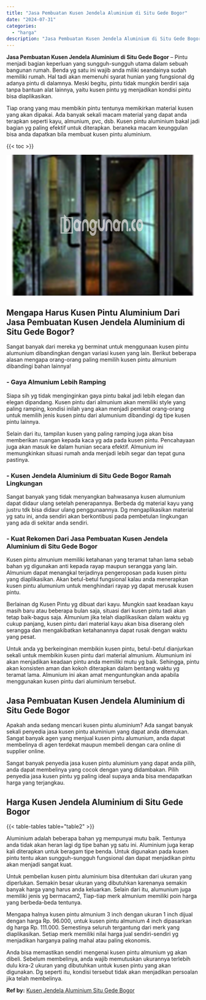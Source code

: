 ```yaml
---
title: "Jasa Pembuatan Kusen Jendela Aluminium di Situ Gede Bogor"
date: "2024-07-31"
categories: 
  - "harga"
description: "Jasa Pembuatan Kusen Jendela Aluminium di Situ Gede Bogor. Anda bisa memastikan sendiri mengenai kusen pintu almunium yg akan dibeli. Sebelum membelinya, and..."
---
```


**Jasa Pembuatan Kusen Jendela Aluminium di Situ Gede Bogor** – Pintu menjadi bagian keperluan yang sungguh-sungguh utama dalam sebuah bangunan rumah. Benda yg satu ini wajib anda miliki seandainya sudah memiliki rumah. Hal tadi akan memenuhi syarat hunian yang fungsional dg adanya pintu di dalamnya. Meski begitu, pintu tidak mungkin berdiri saja tanpa bantuan alat lainnya, yaitu kusen pintu yg menjadikan kondisi pintu bisa diaplikasikan.

Tiap orang yang mau membikin pintu tentunya memikirkan material kusen yang akan dipakai. Ada banyak sekali macam material yang dapat anda terapkan seperti kayu, almunium, pvc, dsb. Kusen pintu aluminium bakal jadi bagian yg paling efektif untuk diterapkan. beraneka macam keunggulan bisa anda dapatkan bila membuat kusen pintu aluminium.

{{< toc >}}

![Jasa Pembuatan Kusen Jendela Aluminium di Situ Gede Bogor](/images/harga-kusen-jendela-alumunium-09.png)

## Mengapa Harus Kusen Pintu Aluminium Dari Jasa Pembuatan Kusen Jendela Aluminium di Situ Gede Bogor?

Sangat banyak dari mereka yg berminat untuk menggunaan kusen pintu alumunium dibandingkan dengan variasi kusen yang lain. Berikut beberapa alasan mengapa orang-orang paling memilih kusen pintu almunium dibandingi bahan lainnya!

### \- Gaya Almunium Lebih Ramping

Siapa sih yg tidak menginginkan gaya pintu bakal jadi lebih elegan dan elegan dipandang. Kusen pintu dari almunium akan memiliki style yang paling ramping, kondisi inilah yang akan menjadi pemikat orang-orang untuk memilih jenis kusen pintu dari alumunium dibandingi dg tipe kusen pintu lainnya.

Selain dari itu, tampilan kusen yang paling ramping juga akan bisa memberikan ruangan kepada kaca yg ada pada kusen pintu. Pencahayaan juga akan masuk ke dalam hunian secara efektif. Almunium ini memungkinkan situasi rumah anda menjadi lebih segar dan tepat guna pastinya.

### \- Kusen Jendela Aluminium di Situ Gede Bogor Ramah Lingkungan

Sangat banyak yang tidak menyangkan bahwasanya kusen alumunium dapat didaur ulang setelah penerapannya. Berbeda dg material kayu yang justru tdk bisa didaur ulang penggunaannya. Dg mengaplikasikan material yg satu ini, anda sendiri akan berkontibusi pada pembetulan lingkungan yang ada di sekitar anda sendiri.

### \- Kuat Rekomen Dari Jasa Pembuatan Kusen Jendela Aluminium di Situ Gede Bogor

Kusen pintu almunium memiliki ketahanan yang teramat tahan lama sebab bahan yg digunakan anti kepada rayap maupun serangga yang lain. Almunium dapat menangkal terjadinya pengeroposan pada kusen pintu yang diaplikasikan. Akan betul-betul fungsional kalau anda menerapkan kusen pintu alumunium untuk menghindari rayap yg dapat merusak kusen pintu.

Berlainan dg Kusen Pintu yg dibuat dari kayu. Mungkin saat keadaan kayu masih baru atau beberapa bulan saja, situasi dari kusen pintu tadi akan tetap baik-bagus saja. Almunium jika telah diaplikasikan dalam waktu yg cukup panjang, kusen pintu dari material kayu akan bisa diserang oleh serangga dan mengakibatkan ketahanannya dapat rusak dengan waktu yang pesat.

Untuk anda yg berkeinginan membikin kusen pintu, betul-betul dianjurkan sekali untuk membikin kusen pintu dari material almunium. Alumunium ini akan menjadikan keadaan pintu anda memiliki mutu yg baik. Sehingga, pintu akan konsisten aman dan kokoh diterapkan dalam bentang waktu yg teramat lama. Almunium ini akan amat menguntungkan anda apabila menggunakan kusen pintu dari aluminium tersebut.

## Jasa Pembuatan Kusen Jendela Aluminium di Situ Gede Bogor

Apakah anda sedang mencari kusen pintu aluminium? Ada sangat banyak sekali penyedia jasa kusen pintu aluminium yang dapat anda ditemukan. Sangat banyak agen yang menjual kusen pintu alumunium, anda dapat membelinya di agen terdekat maupun membeli dengan cara online di supplier online.

Sangat banyak penyedia jasa kusen pintu aluminium yang dapat anda pilih, anda dapat membelinya yang cocok dengan yang didambakan. Pilih penyedia jasa kusen pintu yg paling ideal supaya anda bisa mendapatkan harga yang terjangkau.

## Harga Kusen Jendela Aluminium di Situ Gede Bogor

{{< table-tables table="table2" >}}

Aluminium adalah beberapa bahan yg mempunyai mutu baik. Tentunya anda tidak akan heran lagi dg tipe bahan yg satu ini. Aluminium juga kerap kali diterapkan untuk beragam tipe benda. Untuk digunakan pada kusen pintu tentu akan sungguh-sungguh fungsional dan dapat menjadikan pintu akan menjadi sangat kuat.

Untuk pembelian kusen pintu aluminium bisa ditentukan dari ukuran yang diperlukan. Semakin besar ukuran yang dibutuhkan karenanya semakin banyak harga yang harus anda keluarkan. Selain dari itu, alumunium juga memiliki jenis yg bermacam2, Tiap-tiap merk almunium memiliki poin harga yang berbeda-beda tentunya.

Mengapa halnya kusen pintu almunium 3 inch dengan ukuran 1 inch dijual dengan harga Rp. 96.000, untuk kusen pintu almunium 4 inch dipasarkan dg harga Rp. 111.000. Semestinya seluruh tergantung dari merk yang diaplikasikan. Setiap merk memiliki nilai harga jual sendiri-sendiri yg menjadikan harganya paling mahal atau paling ekonomis.

Anda bisa memastikan sendiri mengenai kusen pintu almunium yg akan dibeli. Sebelum membelinya, anda wajib memutuskan ukurannya terlebih dulu kira-2 ukuran yang dibutuhkan untuk kusen pintu yang akan digunakan. Dg seperti itu, kondisi tersebut tidak akan menjadikan persoalan jika telah membelinya.

**Ref by:** [Kusen Jendela Aluminium Situ Gede Bogor](https://id.wikipedia.org/wiki/Kusen)
